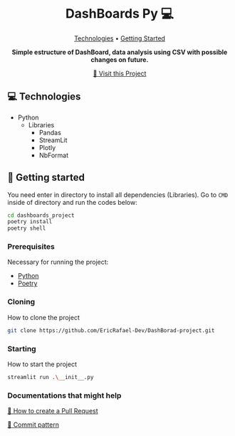 <h1 align="center" style="font-weight: bold;">DashBoards Py 💻</h1>

<p align="center">
 <a href="#tech">Technologies</a> • 
 <a href="#started">Getting Started</a> 
</p>

<p align="center">
    <b>Simple estructure of DashBoard, data analysis using CSV with possible changes on future.</b>
</p>

<p align="center">
     <a href="https://dashboards-py.streamlit.app">📱 Visit this Project</a>
</p>


<h2 id="technologies">💻 Technologies</h2>

- Python
    - Libraries 
        - Pandas
        - StreamLit
        - Plotly
        - NbFormat

<h2 id="started">🚀 Getting started</h2>

You need enter in directory to install all dependencies (Libraries). Go to ```CMD``` inside of directory and run the codes below:

```bash
cd dashboards_project
poetry install
poetry shell
```

<h3>Prerequisites</h3>

Necessary for running the project:

- [Python](https://python.org)
- [Poetry](https://python-poetry.org)

<h3>Cloning</h3>

How to clone the project

```bash
git clone https://github.com/EricRafael-Dev/DashBorad-project.git
```

<h3>Starting</h3>

How to start the project

```bash
streamlit run .\__init__.py
```

<h3>Documentations that might help</h3>

[📝 How to create a Pull Request](https://www.atlassian.com/br/git/tutorials/making-a-pull-request)

[💾 Commit pattern](https://gist.github.com/joshbuchea/6f47e86d2510bce28f8e7f42ae84c716)